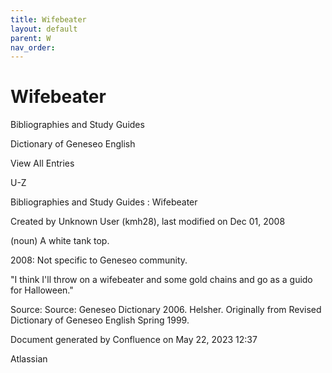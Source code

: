 ```yaml
---
title: Wifebeater
layout: default
parent: W
nav_order:
---
```


# Wifebeater

Bibliographies and Study Guides

Dictionary of Geneseo English

View All Entries

U-Z

Bibliographies and Study Guides : Wifebeater

Created by  Unknown User (kmh28), last modified on Dec 01, 2008

(noun) A white tank top.

2008: Not specific to Geneseo community.

&quot;I think I'll throw on a wifebeater and some gold chains and go as a guido for Halloween.&quot;

Source: Source: Geneseo Dictionary 2006. Helsher. Originally from Revised Dictionary of Geneseo English Spring 1999.

Document generated by Confluence on May 22, 2023 12:37

Atlassian
